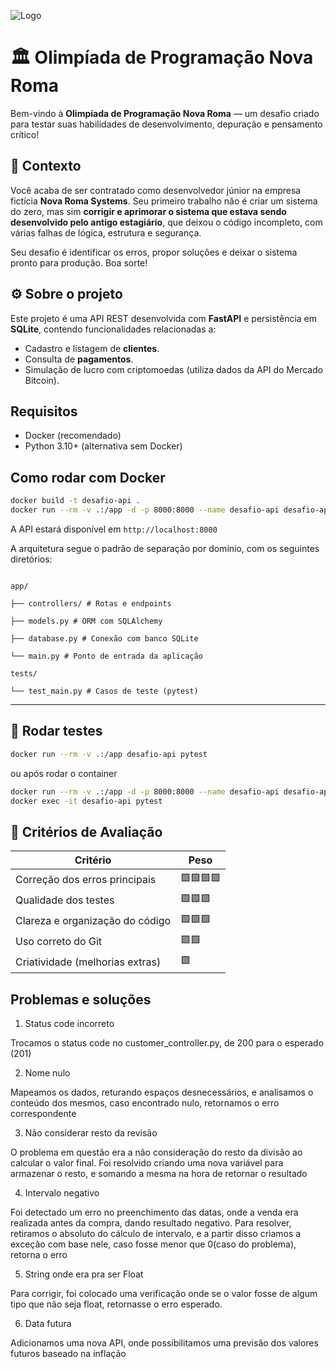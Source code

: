 ![Logo](OLIMP%20PROGRAMAÇÃO.png)

# 🏛️ Olimpíada de Programação Nova Roma

Bem-vindo à **Olimpíada de Programação Nova Roma** — um desafio criado para testar suas habilidades de desenvolvimento, depuração e pensamento crítico!

## 📜 Contexto

Você acaba de ser contratado como desenvolvedor júnior na empresa fictícia **Nova Roma Systems**. Seu primeiro trabalho não é criar um sistema do zero, mas sim **corrigir e aprimorar o sistema que estava sendo desenvolvido pelo antigo estagiário**, que deixou o código incompleto, com várias falhas de lógica, estrutura e segurança.

Seu desafio é identificar os erros, propor soluções e deixar o sistema pronto para produção. Boa sorte!

## ⚙️ Sobre o projeto

Este projeto é uma API REST desenvolvida com **FastAPI** e persistência em **SQLite**, contendo funcionalidades relacionadas a:

- Cadastro e listagem de **clientes**.
- Consulta de **pagamentos**.
- Simulação de lucro com criptomoedas (utiliza dados da API do Mercado Bitcoin).

## Requisitos

- Docker (recomendado)
- Python 3.10+ (alternativa sem Docker)

## Como rodar com Docker

```bash
docker build -t desafio-api .
docker run --rm -v .:/app -d -p 8000:8000 --name desafio-api desafio-api
```

A API estará disponível em `http://localhost:8000`

A arquitetura segue o padrão de separação por domínio, com os seguintes diretórios:

  

```

app/

├── controllers/ # Rotas e endpoints

├── models.py # ORM com SQLAlchemy

├── database.py # Conexão com banco SQLite

└── main.py # Ponto de entrada da aplicação

tests/

└── test_main.py # Casos de teste (pytest)

```

  

---

## 🧪 Rodar testes

```bash
docker run --rm -v .:/app desafio-api pytest
```
ou após rodar o container

```bash
docker run --rm -v .:/app -d -p 8000:8000 --name desafio-api desafio-api (somente uma vez)
docker exec -it desafio-api pytest
```
## 🎯 Critérios de Avaliação
  

| Critério | Peso |
|------------------------------------|------|
| Correção dos erros principais | 🟩🟩🟩🟩 |
| Qualidade dos testes | 🟩🟩🟩 |
| Clareza e organização do código | 🟩🟩🟩 |
| Uso correto do Git | 🟩🟩 |
| Criatividade (melhorias extras) | 🟩 |

## Problemas e soluções

1. Status code incorreto

Trocamos o status code no customer_controller.py, de 200 para o esperado (201)

2. Nome nulo

Mapeamos os dados, returando espaços desnecessários, e analisamos o conteúdo dos mesmos,
caso encontrado nulo, retornamos o erro correspondente

3. Não considerar resto da revisão

O problema em questão era a não consideração do resto da divisão ao calcular o valor final.
Foi resolvido criando uma nova variável para armazenar o resto, e somando a mesma na hora de retornar o resultado

4. Intervalo negativo

Foi detectado um erro no preenchimento das datas, onde a venda era realizada antes da compra, dando resultado negativo.
Para resolver, retiramos o absoluto do cálculo de intervalo, e a partir disso criamos a exceção com base nele, caso fosse
menor que 0(caso do problema), retorna o erro

5. String onde era pra ser Float

Para corrigir, foi colocado uma verificação onde se o valor fosse de algum tipo que não seja float,
retornasse o erro esperado.

6. Data futura

Adicionamos uma nova API, onde possibilitamos uma previsão dos valores futuros baseado na inflação
